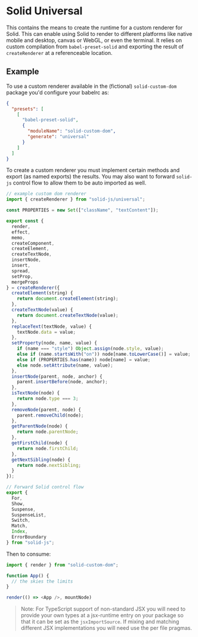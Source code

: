 # Solid Universal

This contains the means to create the runtime for a custom renderer for Solid. This can enable using Solid to render to different platforms like native mobile and desktop, canvas or WebGL, or even the terminal. It relies on custom compilation from `babel-preset-solid` and exporting the result of `createRenderer` at a referenceable location.

## Example

To use a custom renderer available in the (fictional) `solid-custom-dom` package you'd configure your babelrc as:
```json
{
  "presets": [
    [
      "babel-preset-solid",
      {
        "moduleName": "solid-custom-dom",
        "generate": "universal"
      }
    ]
  ]
}
```

To create a custom renderer you must implement certain methods and export (as named exports) the results. You may also want to forward `solid-js` control flow to allow them to be auto imported as well.

```js
// example custom dom renderer
import { createRenderer } from "solid-js/universal";

const PROPERTIES = new Set(["className", "textContent"]);

export const {
  render,
  effect,
  memo,
  createComponent,
  createElement,
  createTextNode,
  insertNode,
  insert,
  spread,
  setProp,
  mergeProps
} = createRenderer({
  createElement(string) {
    return document.createElement(string);
  },
  createTextNode(value) {
    return document.createTextNode(value);
  },
  replaceText(textNode, value) {
    textNode.data = value;
  },
  setProperty(node, name, value) {
    if (name === "style") Object.assign(node.style, value);
    else if (name.startsWith("on")) node[name.toLowerCase()] = value;
    else if (PROPERTIES.has(name)) node[name] = value;
    else node.setAttribute(name, value);
  },
  insertNode(parent, node, anchor) {
    parent.insertBefore(node, anchor);
  },
  isTextNode(node) {
    return node.type === 3;
  },
  removeNode(parent, node) {
    parent.removeChild(node);
  },
  getParentNode(node) {
    return node.parentNode;
  },
  getFirstChild(node) {
    return node.firstChild;
  },
  getNextSibling(node) {
    return node.nextSibling;
  }
});

// Forward Solid control flow
export {
  For,
  Show,
  Suspense,
  SuspenseList,
  Switch,
  Match,
  Index,
  ErrorBoundary
} from "solid-js";
```

Then to consume:
```js
import { render } from "solid-custom-dom";

function App() {
  // the skies the limits
}

render(() => <App />, mountNode)
```

> Note: For TypeScript support of non-standard JSX you will need to provide your own types at a jsx-runtime entry on your package so that it can be set as the `jsxImportSource`. If mixing and matching different JSX implementations you will need use the per file pragmas.